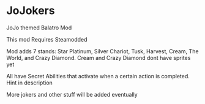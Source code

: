 
# JoJokers
 JoJo themed Balatro Mod

This mod Requires Steamodded

Mod adds 7 stands: Star Platinum, Silver Chariot, Tusk, Harvest, Cream, The World, and Crazy Diamond. Cream and Crazy Diamond dont have sprites yet


All have Secret Abilities that activate when a certain action is completed. Hint in description

More jokers and other stuff will be added eventually 
